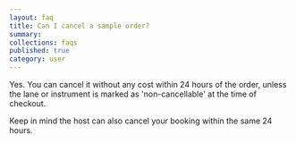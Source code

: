 ```yaml
---
layout: faq
title: Can I cancel a sample order?
summary:
collections: faqs
published: true
category: user
---
```


Yes. You can cancel it without any cost within 24 hours of the order, unless the
lane or instrument is marked as 'non-cancellable' at the time of checkout.

Keep in mind the host can also cancel your booking within the same 24 hours.
